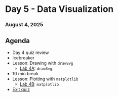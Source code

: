 # Day 5 - Data Visualization
### August 4, 2025

##  Agenda
* Day 4 quiz review
* Icebreaker
* Lesson: Drawing with `drawSvg`
  * [Lab 4A](Lab%205A%20-%20Drawings%20with%20drawsvg.ipynb): `drawSvg`
* 10 min break
* Lesson: Plotting with `matplotlib`
  * [Lab 4B](Lab%205B%20-%20Data%20Viz%20with%20matplotlib.ipynb): `matplotlib`
* [Exit quiz](https://forms.gle/N2m6rF2iGzfwQ1L28)
